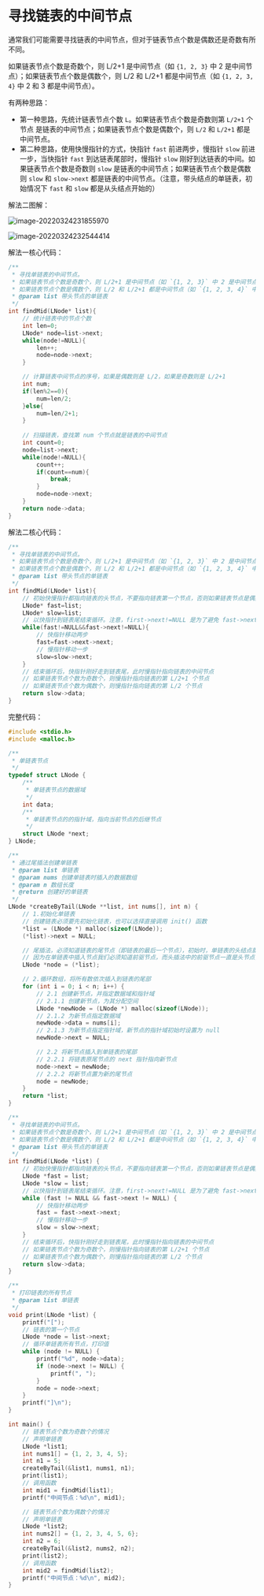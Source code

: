 # 寻找链表的中间节点

通常我们可能需要寻找链表的中间节点，但对于链表节点个数是偶数还是奇数有所不同。

如果链表节点个数是奇数个，则 L/2+1 是中间节点（如 `{1, 2, 3}` 中 2 是中间节点）；如果链表节点个数是偶数个，则 L/2 和 L/2+1 都是中间节点（如 `{1, 2, 3, 4}` 中 2 和 3 都是中间节点）。

有两种思路：

- 第一种思路，先统计链表节点个数 `L`。如果链表节点个数是奇数则第 `L/2+1` 个节点 是链表的中间节点；如果链表节点个数是偶数个，则 `L/2` 和 `L/2+1` 都是中间节点。
- 第二种思路，使用快慢指针的方式，快指针 `fast` 前进两步，慢指针 `slow` 前进一步，当快指针 `fast` 到达链表尾部时，慢指针 `slow` 刚好到达链表的中间。如果链表节点个数是奇数则 `slow` 是链表的中间节点；如果链表节点个数是偶数则 `slow` 和 `slow->next` 都是链表的中间节点。（注意，带头结点的单链表，初始情况下 `fast` 和 `slow` 都是从头结点开始的）

解法二图解：

![image-20220324231855970](image-Note003-%E5%AF%BB%E6%89%BE%E9%93%BE%E8%A1%A8%E7%9A%84%E4%B8%AD%E9%97%B4%E8%8A%82%E7%82%B9/image-20220324231855970.png)

![image-20220324232544414](image-Note003-%E5%AF%BB%E6%89%BE%E9%93%BE%E8%A1%A8%E7%9A%84%E4%B8%AD%E9%97%B4%E8%8A%82%E7%82%B9/image-20220324232544414.png)

解法一核心代码：

```c
/**
 * 寻找单链表的中间节点。
 * 如果链表节点个数是奇数个，则 L/2+1 是中间节点（如 `{1, 2, 3}` 中 2 是中间节点）；
 * 如果链表节点个数是偶数个，则 L/2 和 L/2+1 都是中间节点（如 `{1, 2, 3, 4}` 中 2 和 3 都是中间节点）。
 * @param list 带头节点的单链表
 */
int findMid(LNode* list){
    // 统计链表中的节点个数
    int len=0;
    LNode* node=list->next;
    while(node!=NULL){
        len++;
        node=node->next;
    }

    // 计算链表中间节点的序号，如果是偶数则是 L/2，如果是奇数则是 L/2+1
    int num;
    if(len%2==0){
        num=len/2;
    }else{
        num=len/2+1;
    }
    
    // 扫描链表，查找第 num 个节点就是链表的中间节点
    int count=0;
    node=list->next;
    while(node!=NULL){
        count++;
        if(count==num){
            break;
        }
        node=node->next;
    }
    return node->data;
}
```

解法二核心代码：

```c
/**
 * 寻找单链表的中间节点。
 * 如果链表节点个数是奇数个，则 L/2+1 是中间节点（如 `{1, 2, 3}` 中 2 是中间节点）；
 * 如果链表节点个数是偶数个，则 L/2 和 L/2+1 都是中间节点（如 `{1, 2, 3, 4}` 中 2 和 3 都是中间节点）。
 * @param list 带头节点的单链表
 */
int findMid(LNode* list){
    // 初始快慢指针都指向链表的头节点，不要指向链表第一个节点，否则如果链表节点是偶数个则最终快指针会指向 L/2+1 这个节点
    LNode* fast=list;
    LNode* slow=list;
    // 以快指针到链表尾结束循环。注意，first->next!=NULL 是为了避免 fast->next 如果为 NULL，再获取它的后继节点报错，所以需要判断first->next!=NULL。
    while(fast!=NULL&&fast->next!=NULL){
        // 快指针移动两步
        fast=fast->next->next;
        // 慢指针移动一步
        slow=slow->next;
    }
    // 结束循环后，快指针刚好走到链表尾，此时慢指针指向链表的中间节点
    // 如果链表节点个数为奇数个，则慢指针指向链表的第 L/2+1 个节点
    // 如果链表节点个数为偶数个，则慢指针指向链表的第 L/2 个节点
    return slow->data;
}
```

完整代码：

```c 
#include <stdio.h>
#include <malloc.h>

/**
 * 单链表节点
 */
typedef struct LNode {
    /**
     * 单链表节点的数据域
     */
    int data;
    /**
     * 单链表节点的的指针域，指向当前节点的后继节点
     */
    struct LNode *next;
} LNode;

/**
 * 通过尾插法创建单链表
 * @param list 单链表
 * @param nums 创建单链表时插入的数据数组
 * @param n 数组长度
 * @return 创建好的单链表
 */
LNode *createByTail(LNode **list, int nums[], int n) {
    // 1.初始化单链表
    // 创建链表必须要先初始化链表，也可以选择直接调用 init() 函数
    *list = (LNode *) malloc(sizeof(LNode));
    (*list)->next = NULL;

    // 尾插法，必须知道链表的尾节点（即链表的最后一个节点），初始时，单链表的头结点就是尾节点
    // 因为在单链表中插入节点我们必须知道前驱节点，而头插法中的前驱节点一直是头节点，但尾插法中要在单链表的末尾插入新节点，所以前驱节点一直都是链表的最后一个节点，而链表的最后一个节点由于链表插入新节点会一直变化
    LNode *node = (*list);

    // 2.循环数组，将所有数依次插入到链表的尾部
    for (int i = 0; i < n; i++) {
        // 2.1 创建新节点，并指定数据域和指针域
        // 2.1.1 创建新节点，为其分配空间
        LNode *newNode = (LNode *) malloc(sizeof(LNode));
        // 2.1.2 为新节点指定数据域
        newNode->data = nums[i];
        // 2.1.3 为新节点指定指针域，新节点的指针域初始时设置为 null
        newNode->next = NULL;

        // 2.2 将新节点插入到单链表的尾部
        // 2.2.1 将链表原尾节点的 next 指针指向新节点
        node->next = newNode;
        // 2.2.2 将新节点置为新的尾节点
        node = newNode;
    }
    return *list;
}

/**
 * 寻找单链表的中间节点。
 * 如果链表节点个数是奇数个，则 L/2+1 是中间节点（如 `{1, 2, 3}` 中 2 是中间节点）；
 * 如果链表节点个数是偶数个，则 L/2 和 L/2+1 都是中间节点（如 `{1, 2, 3, 4}` 中 2 和 3 都是中间节点）。
 * @param list 带头节点的单链表
 */
int findMid(LNode *list) {
    // 初始快慢指针都指向链表的头节点，不要指向链表第一个节点，否则如果链表节点是偶数个则最终快指针会指向 L/2+1 这个节点
    LNode *fast = list;
    LNode *slow = list;
    // 以快指针到链表尾结束循环。注意，first->next!=NULL 是为了避免 fast->next 如果为 NULL，再获取它的后继节点报错，所以需要判断first->next!=NULL。
    while (fast != NULL && fast->next != NULL) {
        // 快指针移动两步
        fast = fast->next->next;
        // 慢指针移动一步
        slow = slow->next;
    }
    // 结束循环后，快指针刚好走到链表尾，此时慢指针指向链表的中间节点
    // 如果链表节点个数为奇数个，则慢指针指向链表的第 L/2+1 个节点
    // 如果链表节点个数为偶数个，则慢指针指向链表的第 L/2 个节点
    return slow->data;
}

/**
 * 打印链表的所有节点
 * @param list 单链表
 */
void print(LNode *list) {
    printf("[");
    // 链表的第一个节点
    LNode *node = list->next;
    // 循环单链表所有节点，打印值
    while (node != NULL) {
        printf("%d", node->data);
        if (node->next != NULL) {
            printf(", ");
        }
        node = node->next;
    }
    printf("]\n");
}

int main() {
    // 链表节点个数为奇数个的情况
    // 声明单链表
    LNode *list1;
    int nums1[] = {1, 2, 3, 4, 5};
    int n1 = 5;
    createByTail(&list1, nums1, n1);
    print(list1);
    // 调用函数
    int mid1 = findMid(list1);
    printf("中间节点：%d\n", mid1);

    // 链表节点个数为偶数个的情况
    // 声明单链表
    LNode *list2;
    int nums2[] = {1, 2, 3, 4, 5, 6};
    int n2 = 6;
    createByTail(&list2, nums2, n2);
    print(list2);
    // 调用函数
    int mid2 = findMid(list2);
    printf("中间节点：%d\n", mid2);
}
```